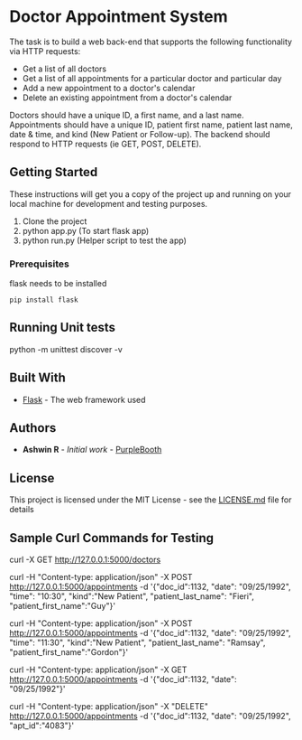 # Doctor Appointment System

The task is to build a web back-end that supports
the following functionality via HTTP requests:
* Get a list of all doctors
* Get a list of all appointments for a particular doctor and particular day
* Add a new appointment to a doctor's calendar
* Delete an existing appointment from a doctor's calendar

Doctors should have a unique ID, a first name, and a last name. Appointments should have a unique ID,
patient first name, patient last name, date & time, and kind (New Patient or Follow-up). The
backend should respond to HTTP requests (ie GET, POST, DELETE).

## Getting Started

These instructions will get you a copy of the project up and running on your local machine for development and testing purposes.
1. Clone the project
2. python app.py (To start flask app)
3. python run.py (Helper script to test the app)

### Prerequisites

flask needs to be installed

```
pip install flask
```

## Running Unit tests

python -m unittest discover -v

## Built With

* [Flask](http://flask.pocoo.org/) - The web framework used

## Authors

* **Ashwin R** - *Initial work* - [PurpleBooth](https://github.com/timeperceptron)

## License

This project is licensed under the MIT License - see the [LICENSE.md](LICENSE) file for details

## Sample Curl Commands for Testing

curl -X GET http://127.0.0.1:5000/doctors

curl -H "Content-type: application/json" -X POST http://127.0.0.1:5000/appointments -d '{"doc_id":1132, "date": "09/25/1992", "time": "10:30", "kind":"New Patient", "patient_last_name": "Fieri", "patient_first_name":"Guy"}'

curl -H "Content-type: application/json" -X POST http://127.0.0.1:5000/appointments -d '{"doc_id":1132, "date": "09/25/1992", "time": "11:30", "kind":"New Patient", "patient_last_name": "Ramsay", "patient_first_name":"Gordon"}'

curl -H "Content-type: application/json" -X GET http://127.0.0.1:5000/appointments -d '{"doc_id":1132, "date": "09/25/1992"}'

curl -H "Content-type: application/json" -X "DELETE" http://127.0.0.1:5000/appointments -d '{"doc_id":1132, "date": "09/25/1992", "apt_id":"4083"}'